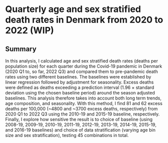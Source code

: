 # Quarterly age and sex stratified death rates in Denmark from 2020 to 2022 (WIP)

## Summary

In this analysis, I calculated age and sex stratified death rates (deaths per population size) for each quarter during the Covid-19 pandemic in Denmark (2020 Q1 to, so far, 2022 Q3) and compared them to pre-pandemic death rates using two different baselines. The baselines were established by linear regression followed by adjustment for seasonality. Excess deaths were defined as deaths exceeding a prediction interval (1.96 $\times$ standard deviation using the chosen baseline period) around the season adjusted baselines. This analysis therefore takes into account both long term trends, age composition, and seasonality. With this method, I find 81 and 62 excess deaths per 100,000 (~4800 and ~3700 excess deaths, respectively) from 2020 Q1 to 2022 Q3 using the 2010-19 and 2015-19 baseline, respectively. Finally, I explore how sensitive the result is to choice of baseline (using 2008-19, 2009-19, 2010-19, 2011-19, 2012-19, 2013-19, 2014-19, 2015-19, and 2016-19 baselines) and choice of data stratification (varying age bin size and sex stratification), testing 45 combinations in total.
